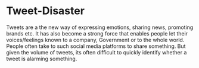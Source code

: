 # Tweet-Disaster
Tweets are a the new way of expressing emotions, sharing news, promoting brands etc. It has also become a strong force that enables people let their voices/feelings known to a company, Government or to the whole world. People often take to such social media platforms to share something. But given the volume of tweets, its often difficult to quickly identify whether a tweet is alarming something.
